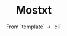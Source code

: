 <div align="center">
    <h1>Mostxt</h1>
</div>

<div align="center">
    From `template` -> `cli`
</div>
